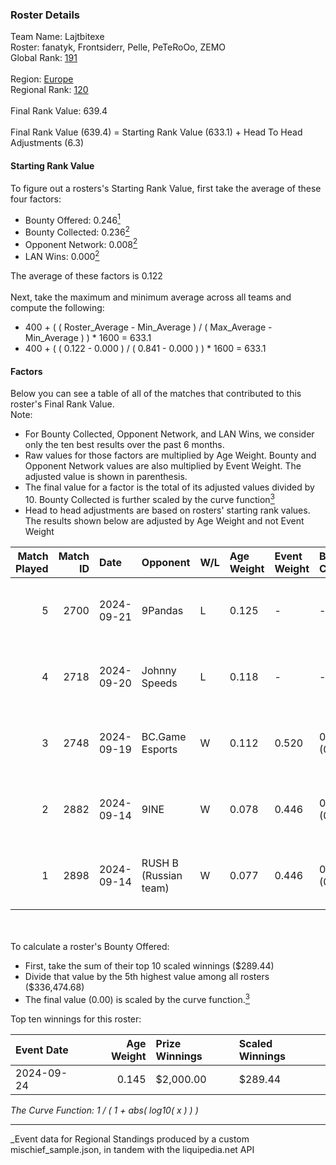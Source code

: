 ### Roster Details<br />
Team Name: Lajtbitexe<br />
Roster: fanatyk, Frontsiderr, Pelle, PeTeRoOo, ZEMO<br />
Global Rank: [191](../../standings_global_2025_03_01.md)<br />
<br />
Region: [Europe]( ../../standings_europe_2025_03_01.md)<br />
Regional Rank: [120]( ../../standings_europe_2025_03_01.md)<br />
<br />
Final Rank Value:  639.4<br />
<br />
Final Rank Value (639.4) = Starting Rank Value (633.1) + Head To Head Adjustments (6.3)<br />

#### Starting Rank Value<br />
To figure out a rosters's Starting Rank Value, first take the average of these four factors:<br />
- Bounty Offered: 0.246[<sup>1</sup>](#table2)
- Bounty Collected: 0.236[<sup>2</sup>](#table1)
- Opponent Network: 0.008[<sup>2</sup>](#table1)
- LAN Wins: 0.000[<sup>2</sup>](#table1)

The average of these factors is 0.122<br />
<br />
Next, take the maximum and minimum average across all teams and compute the following:<br />
- 400 + ( ( Roster_Average - Min_Average ) / ( Max_Average - Min_Average ) ) * 1600 = 633.1
- 400 + ( ( 0.122 - 0.000 ) / ( 0.841 - 0.000 ) ) * 1600 = 633.1


#### Factors<br />
Below you can see a table of all of the matches that contributed to this roster's Final Rank Value.<br />
Note:<br />

- For Bounty Collected, Opponent Network, and LAN Wins, we consider only the ten best results over the past 6 months.
- Raw values for those factors are multiplied by Age Weight. Bounty and Opponent Network values are also multiplied by Event Weight. The adjusted value is shown in parenthesis.
- The final value for a factor is the total of its adjusted values divided by 10. Bounty Collected is further scaled by the curve function[<sup>3</sup>](#curveFunction)
- Head to head adjustments are based on rosters' starting rank values. The results shown below are adjusted by Age Weight and not Event Weight
<span id="table1"></span><br />


| Match Played | Match ID | Date       | Opponent              | W/L | Age Weight | Event Weight | Bounty Collected | Opponent Network | LAN Wins  | H2H Adj. | Roster                                            |
| -: | -: | :- | :- | :- | :- | :- | :- | :- | :- | -: | :- |
|            5 |     2700 | 2024-09-21 | 9Pandas               | L   | 0.125      | -            | -                | -                | -         |    -0.29 | fanatyk, Frontsiderr, Pelle, PeTeRoOo, ZEMO       |
|            4 |     2718 | 2024-09-20 | Johnny Speeds         | L   | 0.118      | -            | -                | -                | -         |    -0.62 | fanatyk, Frontsiderr, karmazynsz, Pelle, PeTeRoOo |
|            3 |     2748 | 2024-09-19 | BC.Game Esports       | W   | 0.112      | 0.520        | 0.077 (0.005)    | 0.912 (0.053)    | 0 (0.000) |     3.46 | fanatyk, Frontsiderr, Pelle, PeTeRoOo, ZEMO       |
|            2 |     2882 | 2024-09-14 | 9INE                  | W   | 0.078      | 0.446        | 0.011 (0.000)    | 0.150 (0.005)    | 0 (0.000) |     1.58 | fanatyk, Frontsiderr, Pelle, PeTeRoOo, ZEMO       |
|            1 |     2898 | 2024-09-14 | RUSH B (Russian team) | W   | 0.077      | 0.446        | 0.027 (0.001)    | 0.569 (0.020)    | 0 (0.000) |     2.14 | fanatyk, Frontsiderr, Pelle, PeTeRoOo, ZEMO       |

<br />
<span id="table2"></span><br />
To calculate a roster's Bounty Offered:<br />

- First, take the sum of their top 10 scaled winnings ($289.44)
- Divide that value by the 5th highest value among all rosters ($336,474.68)
- The final value (0.00) is scaled by the curve function.[<sup>3</sup>](#curveFunction)

Top ten winnings for this roster:<br />

| Event Date | Age Weight | Prize Winnings | Scaled Winnings |
| :- | -: | :- | :- |
| 2024-09-24 |      0.145 | $2,000.00      | $289.44         |


<span id="curveFunction"></span>_The Curve Function: 1 / ( 1 + abs( log10( x ) ) )_<br />

---
_Event data for Regional Standings produced by a custom mischief_sample.json, in tandem with the liquipedia.net API<br />
